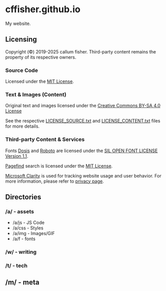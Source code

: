 # cffisher.github.io
My website.

## Licensing
Copyright (©) 2019-2025 callum fisher. Third-party content remains the property of its respective owners.

### Source Code
Licensed under the [MIT License](https://opensource.org/licenses/MIT).

### Text & Images (Content)
Original text and images licensed under the [Creative Commons BY-SA 4.0 License](https://creativecommons.org/licenses/by-sa/4.0/)

See the respective [LICENSE_SOURCE.txt](https://github.com/cffisher/cffisher.github.io/blob/main/LICENSE_SOURCE.txt) and [LICENSE_CONTENT.txt](https://github.com/cffisher/cffisher.github.io/blob/main/LICENSE_CONTENT.txt) files for more details.

### Third-party Content & Services

Fonts [Dosis](https://fonts.google.com/specimen/Dosis) and [Roboto](https://fonts.google.com/specimen/Roboto) are licensed under the [SIL OPEN FONT LICENSE Version 1.1](https://openfontlicense.org/open-font-license-official-text/).

[Pagefind](https://github.com/CloudCannon/pagefind) search is licensed under the [MIT License](https://github.com/CloudCannon/pagefind/blob/main/LICENSE).

[Microsoft Clarity](https://clarity.microsoft.com/) is used for tracking website usage and user behavior. For more information, please refer to [privacy page](https://cffisher.github.io/m/privacy/index.html).

## Directories

### /a/ - assets

- /a/js - JS Code
- /a/css - Styles
- /a/img - Images/GIF
- /a/f - fonts

### /w/ - writing

### /t/ - tech

## /m/ - meta